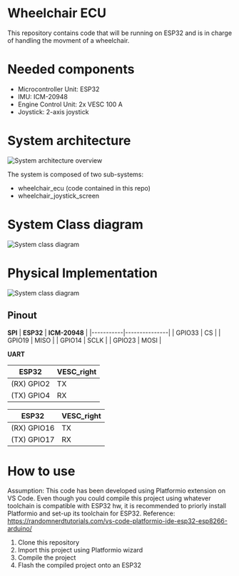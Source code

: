 # Wheelchair ECU
This repository contains code that will be running on ESP32 and is in charge of handling the movment of a wheelchair.
# Needed components
* Microcontroller Unit: ESP32
* IMU: ICM-20948
* Engine Control Unit: 2x VESC 100 A
* Joystick: 2-axis joystick

# System architecture

![System architecture overview](https://drive.google.com/uc?export=view&id=1jS1joBsyRPNTYBAfYW_id2PbQPkl7GWn)

The system is composed of two sub-systems:
* wheelchair_ecu (code contained in this repo)
* wheelchair_joystick_screen

# System Class diagram

![System class diagram](https://drive.google.com/uc?export=view&id=1pjPUHj7t_G1Sb604eiz-txAvEPVVAKz3)

# Physical Implementation

![System class diagram](https://drive.google.com/uc?export=view&id=1IMJsm1ykFDSBgv9yRazRH47dvv3L1iyP)

## Pinout

**SPI**
| **ESP32** | **ICM-20948** |
|-----------|---------------|
|   GPIO33  |       CS      |
|   GPIO19  |      MISO     |
|   GPIO14  |      SCLK     |
|   GPIO23  |      MOSI     |

**UART**

| **ESP32**  | **VESC_right** |
|------------|----------------|
| (RX) GPIO2 |       TX       |
| (TX) GPIO4 |       RX       |

| **ESP32**   | **VESC_right** |
|-------------|----------------|
| (RX) GPIO16 |       TX       |
| (TX) GPIO17 |       RX       |

# How to use

Assumption: This code has been developed using Platformio extension on VS Code. Even though you could compile this project using whatever toolchain is compatible with ESP32 hw, it is recommended to priorly install Platformio and set-up its toolchain for ESP32. Reference: https://randomnerdtutorials.com/vs-code-platformio-ide-esp32-esp8266-arduino/

1. Clone this repository
2. Import this project using Platformio wizard
3. Compile the project
4. Flash the compiled project onto an ESP32